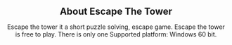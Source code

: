 <html>
<body>

<h1 style="text-align:center; font-size:150%">About Escape The Tower</h1>
<p style="text-align:center;">Escape the tower it a short puzzle solving, escape game.  Escape the tower is free to play.  
There is only one Supported platform: Windows 60 bit.</p>

</body>
</html>

